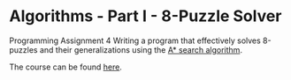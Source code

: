 # Algorithms - Part I - 8-Puzzle Solver

Programming Assignment 4
Writing a program that effectively solves 8-puzzles and their generalizations
using the [A* search algorithm](http://en.wikipedia.org/wiki/A*_search_algorithm).

The course can be found [here](https://class.coursera.org/algs4partI-007).